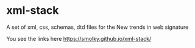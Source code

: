 # xml-stack
A set of xml, css, schemas, dtd files for the New trends in web signature

You see the links here
https://smolky.github.io/xml-stack/
